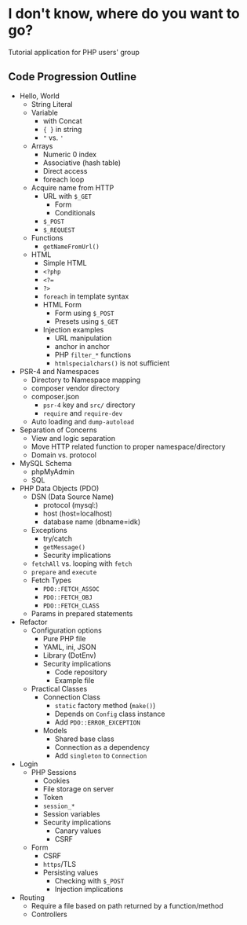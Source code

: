 # I don't know, where do you want to go?
Tutorial application for PHP users' group

## Code Progression Outline
- Hello, World
    - String Literal
    - Variable
        - with Concat
        - `{ }` in string
        - `"` vs. `'`
    - Arrays
        - Numeric 0 index
        - Associative (hash table)
        - Direct access
        - foreach loop
    - Acquire name from HTTP
        - URL with `$_GET`
            - Form
            - Conditionals
        - `$_POST`
        - `$_REQUEST`
    - Functions
        - `getNameFromUrl()`
    - HTML
        - Simple HTML
        - `<?php`
        - `<?=`
        - `?>`
        - `foreach` in template syntax
        - HTML Form
            - Form using `$_POST`
            - Presets using `$_GET`
        - Injection examples
            - URL manipulation
            - anchor in anchor
            - PHP `filter_*` functions
            - `htmlspecialchars()` is not sufficient
- PSR-4 and Namespaces
    - Directory to Namespace mapping
    - composer vendor directory
    - composer.json
        - `psr-4` key and `src/` directory
        - `require` and `require-dev`
    - Auto loading and `dump-autoload`
- Separation of Concerns
    - View and logic separation
    - Move HTTP related function to proper namespace/directory
    - Domain vs. protocol
- MySQL Schema
    - phpMyAdmin
    - SQL
- PHP Data Objects (PDO)
    - DSN (Data Source Name)
        - protocol (mysql:)
        - host (host=localhost)
        - database name (dbname=idk)
    - Exceptions
        - try/catch
        - `getMessage()`
        - Security implications
    - `fetchAll` vs. looping with `fetch`
    - `prepare` and `execute`
    - Fetch Types
        - `PDO::FETCH_ASSOC`
        - `PDO::FETCH_OBJ`
        - `PDO::FETCH_CLASS`
    - Params in prepared statements
- Refactor
    - Configuration options
        - Pure PHP file
        - YAML, ini, JSON
        - Library (DotEnv)
        - Security implications
            - Code repository
            - Example file
    - Practical Classes
        - Connection Class
            - `static` factory method (`make()`)
            - Depends on `Config` class instance
            - Add `PDO::ERROR_EXCEPTION`
        - Models
            - Shared base class
            - Connection as a dependency
            - Add `singleton` to `Connection`
- Login
    - PHP Sessions
        - Cookies
        - File storage on server
        - Token
        - `session_*`
        - Session variables
        - Security implications
            - Canary values
            - CSRF
    - Form
        - CSRF
        - `https`/TLS
        - Persisting values
            - Checking with `$_POST`
            - Injection implications
- Routing
    - Require a file based on path returned by a function/method
    - Controllers
